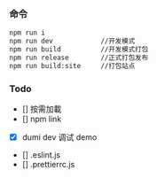 ### 命令

```bash
npm run i
npm run dev            //开发模式
npm run build          //开发模式打包
npm run release        //正式打包发布
npm run build:site     //打包站点
```

### Todo

- [] 按需加載
- [] npm link
- [x] dumi dev 调试 demo
- [] .eslint.js
- [] .prettierrc.js